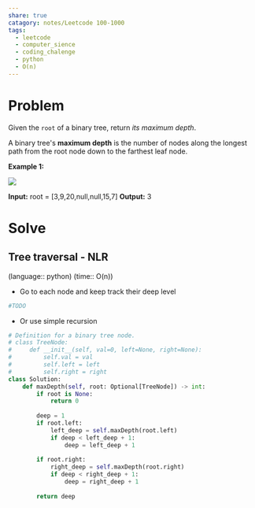 ```yaml
---
share: true
catagory: notes/Leetcode 100-1000
tags:
  - leetcode
  - computer_sience
  - coding_chalenge
  - python
  - O(n)
---
```



# Problem

Given the `root` of a binary tree, return _its maximum depth_.

A binary tree's **maximum depth** is the number of nodes along the longest path from the root node down to the farthest leaf node.

**Example 1:**

![](https://assets.leetcode.com/uploads/2020/11/26/tmp-tree.jpg)

**Input:** root = [3,9,20,null,null,15,7]
**Output:** 3

# Solve

## Tree traversal - NLR
(language:: python) (time:: O(n))

- Go to each node and keep track their deep level
```python
#TODO
```

- Or use simple recursion
```python
# Definition for a binary tree node.
# class TreeNode:
#     def __init__(self, val=0, left=None, right=None):
#         self.val = val
#         self.left = left
#         self.right = right
class Solution:
    def maxDepth(self, root: Optional[TreeNode]) -> int:
        if root is None:
            return 0
        
        deep = 1
        if root.left:
            left_deep = self.maxDepth(root.left)
            if deep < left_deep + 1:
                deep = left_deep + 1
                
        if root.right:
            right_deep = self.maxDepth(root.right)
            if deep < right_deep + 1:
                deep = right_deep + 1
                
        return deep
```
